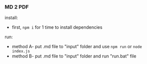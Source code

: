 ### MD 2 PDF
install:
- first, `npm i` for 1 time to install dependencies

run:
- method A- put .md file to "input" folder and use `npm run` or `node index.js`
- method B- put .md file to "input" folder and run "run.bat" file
